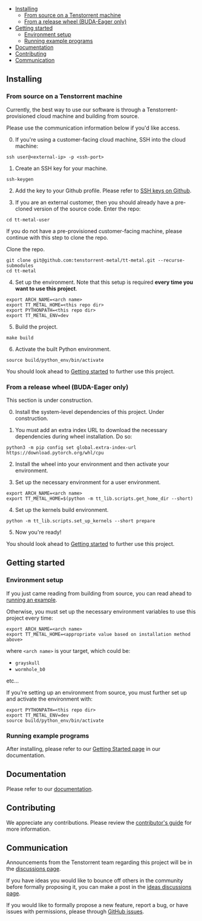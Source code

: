 <!-- toc -->

   * [Installing](#installing)
      * [From source on a Tenstorrent machine](#from-source-on-a-tenstorrent-machine)
      * [From a release wheel (BUDA-Eager only)](#from-a-release-wheel-buda-eager-only)
   * [Getting started](#getting-started)
      * [Environment setup](#environment-setup)
      * [Running example programs](#running-example-programs)
   * [Documentation](#documentation)
   * [Contributing](#contributing)
   * [Communication](#communication)

<!-- tocstop -->

## Installing

### From source on a Tenstorrent machine

Currently, the best way to use our software is through a
Tenstorrent-provisioned cloud machine and building from source.

Please use the communication information below if you'd like access.

0. If you're using a customer-facing cloud machine, SSH into the cloud machine:

```
ssh user@<external-ip> -p <ssh-port>
```

1. Create an SSH key for your machine.

```
ssh-keygen
```

2. Add the key to your Github profile. Please refer to [SSH keys on
   Github](https://docs.github.com/en/authentication/connecting-to-github-with-ssh/adding-a-new-ssh-key-to-your-github-account).

3. If you are an external customer, then you should already have a pre-cloned
version of the source code. Enter the repo:

```
cd tt-metal-user
```

If you do not have a pre-provisioned customer-facing machine, please continue
with this step to clone the repo.

Clone the repo.

```
git clone git@github.com:tenstorrent-metal/tt-metal.git --recurse-submodules
cd tt-metal
```

4. Set up the environment. Note that this setup is required **every time you
   want to use this project**.

```
export ARCH_NAME=<arch name>
export TT_METAL_HOME=<this repo dir>
export PYTHONPATH=<this repo dir>
export TT_METAL_ENV=dev
```

5. Build the project.

```
make build
```

6. Activate the built Python environment.

```
source build/python_env/bin/activate
```

You should look ahead to [Getting started](#getting-started) to further use
this project.

### From a release wheel (BUDA-Eager only)

This section is under construction.

0. Install the system-level dependencies of this project. Under construction.

1. You must add an extra index URL to download the necessary dependencies
during wheel installation. Do so:

```
python3 -m pip config set global.extra-index-url https://download.pytorch.org/whl/cpu
```

2. Install the wheel into your environment and then activate your environment.

3. Set up the necessary environment for a user environment.

```
export ARCH_NAME=<arch name>
export TT_METAL_HOME=$(python -m tt_lib.scripts.get_home_dir --short)
```

4. Set up the kernels build environment.

```
python -m tt_lib.scripts.set_up_kernels --short prepare
```

5. Now you're ready!

You should look ahead to [Getting started](#getting-started) to further use
this project.

## Getting started

### Environment setup

If you just came reading from building from source, you can read ahead to
[running an example](#running-example-programs).

Otherwise, you must set up the necessary environment variables to use this
project every time:

```
export ARCH_NAME=<arch name>
export TT_METAL_HOME=<appropriate value based on installation method above>
```

where ``<arch name>`` is your target, which could be:

- ``grayskull``
- ``wormhole_b0``

etc...

If you're setting up an environment from source, you must further set up and
activate the environment with:

```
export PYTHONPATH=<this repo dir>
export TT_METAL_ENV=dev
source build/python_env/bin/activate
```

### Running example programs

After installing, please refer to our [Getting Started
page](https://tenstorrent-metal.github.io/tt-metal/latest/get_started/get_started.html)
in our documentation.

## Documentation

Please refer to our
[documentation](https://tenstorrent-metal.github.io/tt-metal/latest/index.html).

## Contributing

We appreciate any contributions. Please review the [contributor's
guide](CONTRIBUTING.md) for more information.

## Communication

Announcements from the Tenstorrent team regarding this project will be in the
[discussions
page](https://github.com/orgs/tenstorrent-metal/discussions/categories/announcements).

If you have ideas you would like to bounce off others in the community before
formally proposing it, you can make a post in the [ideas discussions
page](https://github.com/orgs/tenstorrent-metal/discussions/categories/ideas).

If you would like to formally propose a new feature, report a bug, or have
issues with permissions, please through [GitHub
issues](https://github.com/tenstorrent-metal/tt-metal/issues/new/choose).
